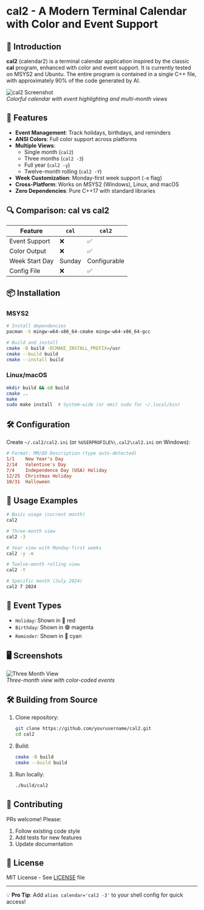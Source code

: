 # cal2 - A Modern Terminal Calendar with Color and Event Support

## 🚀 Introduction

**cal2** (calendar2) is a terminal calendar application inspired by the classic **cal** program, enhanced with color and event support. It is currently tested on MSYS2 and Ubuntu. The entire program is contained in a single C++ file, with approximately 90% of the code generated by AI.

![cal2 Screenshot](https://user-images.githubusercontent.com/.../screenshot.png)  
*Colorful calendar with event highlighting and multi-month views*

## 🚀 Features

- **Event Management**: Track holidays, birthdays, and reminders
- **ANSI Colors**: Full color support across platforms
- **Multiple Views**:
  - Single month (`cal2`)
  - Three months (`cal2 -3`)
  - Full year (`cal2 -y`)
  - Twelve-month rolling (`cal2 -Y`)
- **Week Customization**: Monday-first week support (`-m` flag)
- **Cross-Platform**: Works on MSYS2 (Windows), Linux, and macOS
- **Zero Dependencies**: Pure C++17 with standard libraries

## 🔍 Comparison: cal vs cal2

| Feature          | `cal` | `cal2` |
|------------------|-------|--------|
| Event Support    | ❌     | ✅      |
| Color Output     | ❌     | ✅      |
| Week Start Day   | Sunday| Configurable |
| Config File      | ❌     | ✅      |

## 📦 Installation

### MSYS2
```bash
# Install dependencies
pacman -S mingw-w64-x86_64-cmake mingw-w64-x86_64-gcc

# Build and install
cmake -B build -DCMAKE_INSTALL_PREFIX=/usr
cmake --build build
cmake --install build
```

### Linux/macOS
```bash
mkdir build && cd build
cmake ..
make
sudo make install  # System-wide (or omit sudo for ~/.local/bin)
```

## 🛠️ Configuration

Create `~/.cal2/cal2.ini` (or `%USERPROFILE%\.cal2\cal2.ini` on Windows):

```ini
# Format: MM/DD Description (type auto-detected)
1/1    New Year's Day
2/14   Valentine's Day
7/4    Independence Day (USA) Holiday
12/25  Christmas Holiday
10/31  Halloween
```

## 🎨 Usage Examples

```bash
# Basic usage (current month)
cal2

# Three-month view
cal2 -3

# Year view with Monday-first weeks
cal2 -y -m

# Twelve-month rolling view
cal2 -Y

# Specific month (July 2024)
cal2 7 2024
```

## 📝 Event Types

- `Holiday`: Shown in 🔴 red
- `Birthday`: Shown in 🟣 magenta
- `Reminder`: Shown in 🔵 cyan

## 🖥️ Screenshots

![Three Month View](https://user-images.githubusercontent.com/.../screenshot-3month.png)  
*Three-month view with color-coded events*

## 🛠️ Building from Source

1. Clone repository:
   ```bash
   git clone https://github.com/yourusername/cal2.git
   cd cal2
   ```

2. Build:
   ```bash
   cmake -B build
   cmake --build build
   ```

3. Run locally:
   ```bash
   ./build/cal2
   ```

## 🤝 Contributing

PRs welcome! Please:
1. Follow existing code style
2. Add tests for new features
3. Update documentation

## 📜 License

MIT License - See [LICENSE](LICENSE) file

---

💡 **Pro Tip**: Add `alias calendar='cal2 -3'` to your shell config for quick access!
```
